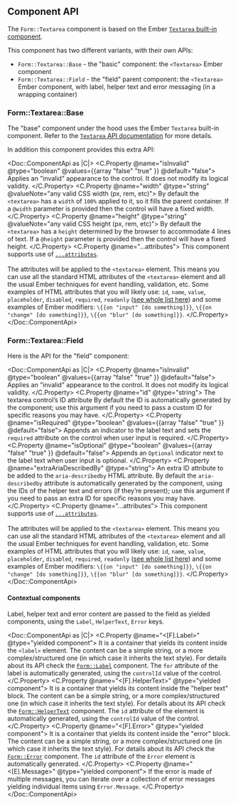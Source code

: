 ## Component API

The `Form::Textarea` component is based on the Ember [`Textarea` built-in component](https://guides.emberjs.com/release/components/built-in-components/).

This component has two different variants, with their own APIs:

- `Form::Textarea::Base` - the "basic" component: the `<Textarea>` Ember component
- `Form::Textarea::Field` - the "field" parent component: the `<Textarea>` Ember component, with label, helper text and error messaging (in a wrapping container)

### Form::Textarea::Base

The "base" component under the hood uses the Ember `Textarea` built-in component. Refer to the [`Textarea` API documentation](https://api.emberjs.com/ember/release/classes/Ember.Templates.components/methods/Textarea?anchor=Textarea) for more details.

In addition this component provides this extra API:

<Doc::ComponentApi as |C|>
  <C.Property @name="isInvalid" @type="boolean" @values={{array "false" "true" }} @default="false">
    Applies an "invalid" appearance to the control. It does not modify its logical validity.
  </C.Property>
  <C.Property @name="width" @type="string" @valueNote="any valid CSS width (px, rem, etc)">
    By default the `<textarea>` has a `width` of `100%` applied to it, so it fills the parent container. If a `@width` parameter is provided then the control will have a fixed width.
  </C.Property>
  <C.Property @name="height" @type="string" @valueNote="any valid CSS height (px, rem, etc)">
    By default the `<textarea>` has a `height` determined by the browser to accommodate 4 lines of text. If a `@height` parameter is provided then the control will have a fixed height.
  </C.Property>
  <C.Property @name="...attributes">
    This component supports use of [`...attributes`](https://guides.emberjs.com/release/in-depth-topics/patterns-for-components/#toc_attribute-ordering).
    <br/><br/>
    The attributes will be applied to the `<textarea>` element. This means you can use all the standard HTML attributes of the `<textarea>` element and all the usual Ember techniques for event handling, validation, etc. Some examples of HTML attributes that you will likely use: `id`, `name`, `value`, `placeholder`, `disabled`, `required`, `readonly` ([see whole list here](https://developer.mozilla.org/en-US/docs/Web/HTML/Element/input#attributes)) and some examples of Ember modifiers: `\{{on "input" [do something]}}`, `\{{on "change" [do something]}}`, `\{{on "blur" [do something]}}`.
  </C.Property>
</Doc::ComponentApi>

### Form::Textarea::Field

Here is the API for the "field" component:

<Doc::ComponentApi as |C|>
  <C.Property @name="isInvalid" @type="boolean" @values={{array "false" "true" }} @default="false">
    Applies an "invalid" appearance to the control. It does not modify its logical validity.
  </C.Property>
  <C.Property @name="id" @type="string">
    The textarea control’s ID attribute By default the ID is automatically generated by the component; use this argument if you need to pass a custom ID for specific reasons you may have.
  </C.Property>
  <C.Property @name="isRequired" @type="boolean" @values={{array "false" "true" }} @default="false">
    Appends an indicator to the label text and sets the `required` attribute on the control when user input is required.
  </C.Property>
  <C.Property @name="isOptional" @type="boolean" @values={{array "false" "true" }} @default="false">
    Appends an `Optional` indicator next to the label text when user input is optional.
  </C.Property>
  <C.Property @name="extraAriaDescribedBy" @type="string">
    An extra ID attribute to be added to the `aria-describedby` HTML attribute. By default the `aria-describedby` attribute is automatically generated by the component, using the IDs of the helper text and errors (if they’re present); use this argument if you need to pass an extra ID for specific reasons you may have.
  </C.Property>
  <C.Property @name="...attributes">
    This component supports use of [`...attributes`](https://guides.emberjs.com/release/in-depth-topics/patterns-for-components/#toc_attribute-ordering).
    <br/><br/>
    The attributes will be applied to the `<textarea>` element. This means you can use all the standard HTML attributes of the `<textarea>` element and all the usual Ember techniques for event handling, validation, etc. Some examples of HTML attributes that you will likely use: `id`, `name`, `value`, `placeholder`, `disabled`, `required`, `readonly` ([see whole list here](https://developer.mozilla.org/en-US/docs/Web/HTML/Element/input#attributes)) and some examples of Ember modifiers: `\{{on "input" [do something]}}`, `\{{on "change" [do something]}}`, `\{{on "blur" [do something]}}`.
  </C.Property>
</Doc::ComponentApi>

#### Contextual components

Label, helper text and error content are passed to the field as yielded components, using the `Label`, `HelperText`, `Error` keys.

<Doc::ComponentApi as |C|>
  <C.Property @name="<[F].Label>" @type="yielded component">
    It is a container that yields its content inside the `<label>` element. The content can be a simple string, or a more complex/structured one (in which case it inherits the text style). For details about its API check the [`Form::Label`](/components/form/primitives) component. The `for` attribute of the label is automatically generated, using the `controlId` value of the control.
  </C.Property>
  <C.Property @name="<[F].HelperText>" @type="yielded component">
    It is a container that yields its content inside the "helper text" block. The content can be a simple string, or a more complex/structured one (in which case it inherits the text style). For details about its API check the [`Form::HelperText`](/components/form/primitives) component. The `id` attribute of the element is automatically generated, using the `controlId` value of the control.
  </C.Property>
  <C.Property @name="<[F].Error>" @type="yielded component">
    It is a container that yields its content inside the "error" block. The content can be a simple string, or a more complex/structured one (in which case it inherits the text style). For details about its API check the [`Form::Error`](/components/form/primitives) component. The `id` attribute of the `Error` element is automatically generated.
  </C.Property>
  <C.Property @name="<[E].Message>" @type="yielded component">
    If the error is made of multiple messages, you can iterate over a collection of error messages yielding individual items using `Error.Message`.
  </C.Property>
</Doc::ComponentApi>

